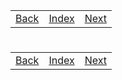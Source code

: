 <table width="100%">
    <tr>
        <td><a href="./003_Web_Containers.md">Back</a></td>
        <td><a href="../Index.md">Index</a></td>
        <td><a href="./005_User_Information.md">Next</a></td>
    </tr>
</table>

#

#

#

[]()
<table width="100%">
    <tr>
        <td><a href="./003_Web_Containers.md">Back</a></td>
        <td><a href="../Index.md">Index</a></td>
        <td><a href="./005_User_Information.md">Next</a></td>
    </tr>
</table>